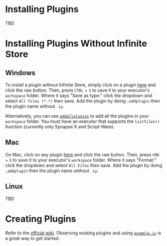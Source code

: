 # Installing Plugins
TBD
# Installing Plugins Without Infinite Store
## Windows
To install a plugin without Infinite Store, simply click on a plugin [here](https://github.com/Infinite-Store/Infinite-Store/tree/main/plugins) and click the raw button. Then, press `CTRL` + `S` to save it to your executor's `workspace` folder. Where it says "Save as type:" click the dropdown and select `All Files (*.*)` then save. Add the plugin by doing `;addplugin` then the plugin name without `.iy`. 

Alternatively, you can use [`addallplugins`](https://raw.githubusercontent.com/Infinite-Store/Infinite-Store/main/plugins/addallplugins.iy) to add all the plugins in your `workspace` folder. You must have an executor that supports the `listfiles()` function (currently only Synapse X and Script-Ware).
## Mac
On Mac, click on any plugin [here](https://github.com/Infinite-Store/Infinite-Store/tree/main/plugins) and click the raw button. Then, press `CMD` + `S` to save it to your executor's `workspace` folder. Where it says "Format:" click the dropdown and select `All Files` then save. Add the plugin by doing `;addplugin` then the plugin name without `.iy`. 
## Linux
TBD
# Creating Plugins
Refer to the [official wiki](https://github.com/EdgeIY/infiniteyield/wiki/Adding-Commands-To-A-Plugin). Observing existing plugins and using [`example.iy`](https://raw.githubusercontent.com/Infinite-Store/Infinite-Store/main/plugins/example.iy) is a great way to get started.
